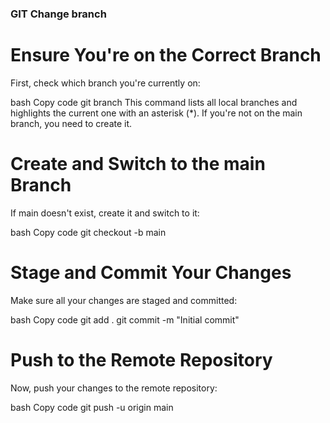 ### GIT Change branch

# Ensure You're on the Correct Branch

First, check which branch you're currently on:

bash
Copy code
git branch
This command lists all local branches and highlights the current one with an asterisk (*). If you're not on the main branch, you need to create it.

# Create and Switch to the main Branch

If main doesn't exist, create it and switch to it:

bash
Copy code
git checkout -b main


# Stage and Commit Your Changes

Make sure all your changes are staged and committed:

bash
Copy code
git add .
git commit -m "Initial commit"


# Push to the Remote Repository

Now, push your changes to the remote repository:

bash
Copy code
git push -u origin main